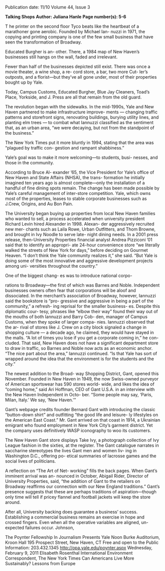 Publication date: 11/10
Volume 44, Issue 3

**Talking Shops**
**Author: Juliana Hanle**
**Page number(s): 5-6**

T
he printer on the 
second 
floor 
Tyco beats like the 
heartbeat of a marathoner gone 
aerobic. Founded by Michael Ian-
nuzzi in 1971, the copying and 
printing company is one of the 
few small business that have seen 
the transformation of Broadway. 

Educated Burgher is an-
other. There, a 1984 map of New 
Haven’s businesses still hangs on 
the wall, faded and irrelevant. 

Fewer than half of the businesses 
depicted still exist. There was once 
a movie theater, a wine shop, a re-
cord store, a bar, two more Cut-
ler’s outposts, and a florist—but 
they’ve all gone under, most of 
their properties bought up by Yale. 

Today, Campus Customs, Educated 
Burgher, Blue Jay Cleaners, Toad’s 
Place, Yorkside, and J. Press are 
all that remain from the old guard. 

The revolution began with 
the sidewalks. In the mid-1990s, 
Yale and New Haven partnered 
to make infrastructure improve-
ments — changing traffic patterns 
and storefront signs, renovating 
buildings, burying utility lines, and 
planting elm trees — to combat 
what Iannuzzi classified as the 
sentiment that, as an urban area, 
“we were decaying, but not from 
the standpoint of the business.” 

The New York Times put it more 
bluntly in 1994, stating that the 
area was “plagued by traffic con-
gestion and rampant shabbiness.” 

Yale’s goal was to make it more 
welcoming—to students, busi-
nesses, and those in the community. 

According to Bruce Al-
exander ’65, the Vice President for 
Yale’s office of New Haven and 
State Affairs (NHSA), the trans-
formation he initially imagined ten 
years ago is almost complete—only 
the installation of a handful of fine 
dining spots remain. The change 
has been made possible by Yale’s 
careful management of inter-store 
competition. Yale, which owns 
most of the properties, leases to 
stable corporate businesses such as 
J.Crew, Origins, and Au Bon Pain. 

The University began 
buying up properties from local 
New Haven families who wanted 
to sell, a process accelerated when 
university president Richard Levin 
hired Alexander in 1998. Alexan-
der aggressively recruited new mer-
chants such as Laila Rowe, Urban 
Outfitters, and Thom Browne, and 
brought in Ivy Noodle to serve late-
night dining needs. In a 2001 press 
release, then-University Properties 
financial analyst Andrea Pizziconi 
’01 said that to identify an appropri-
ate 24-hour convenience store “we 
literally walked the streets of New 
York for days,” before deciding on 
Gourmet Heaven. “I don’t think 
the Yale community realizes it,” she 
said. “But Yale is doing some of 
the most innovative and aggressive 
development projects among uni-
versities throughout the country.” 

One of the biggest chang-
es was to introduce national corpo-


rations to Broadway—the first of 
which was Barnes and Noble. Independent businesses owners often 
fear that corporations will be aloof 
and dissociated. In the merchant’s 
association of Broadway, however, 
Iannuzzi said the bookstore is “pro-
gressive and aggressive in being a 
part of the community,” a refresh-
ing reprisal for the smaller business-
es. Despite this diplomatic cour-
tesy, phrases like “elbow their way” 
found their way out of the mouths 
of both Iannuzzi and Barry Cob-
den, manager of Campus Customs, 
when they spoke of larger compa-
nies. Iannuzzi observed that the ar-
rival of stores like J. Crew on a city 
block signaled a change in shopping 
culture — a decade ago, he claimed, 
they would have stayed in the malls. 
“A lot of times you lose if you get 
a corporate coming in,” he con-
cluded. That said, New Haven does 
not have a significant department 
store to draw in traffic, so Barnes 
and Noble now acts as an economic 
anchor. “The nice part about the 
area,” Iannuzzi continued. “Is that 
Yale has sort of wrapped around 
the idea that the environment 
is for the students and the city.” 

The newest addition to the Broad-
way Shopping District, Gant, 
opened this November. Founded 
in New Haven in 1949, the now 
Swiss-owned purveyor of American 
sportswear has 590 stores world-
wide, and likes the idea of “coming 
home,” said Ari Hoffman, CEO of 
Gant U.S.A. in an interview with the 
New Haven Independent in Octo-
ber. “Some people may say, ‘Paris, 
Milan, Italy.’ We say, ‘New Haven.’” 

Gant’s webpage credits founder 
Bernard Gant with introducing the 
classic “button-down shirt” and 
outfitting “the good life and leisure-
ly lifestyles on the American East 
Coast.” Mr. Gant arrived on that 
coast in 1914, a Ukrainian emigrant 
who found employment in New 
York City’s garment district. Yet the 
company uses definitively WASP 
iconography to woo its customers. 

The New Haven Gant store displays 
Take Ivy, a photograph collection 
of Ivy League fashion in the sixties, 
at the register. The Gant catalogue 
narrates in saccharine stereotypes 
the lives Gant men and women liv-
ing in Washington D.C., offering po-
etical summaries of lacrosse games 
and the social lives of politicians. 

A reflection on “The Art of Net-
working” fills the back pages. When 
Gant’s imminent arrival was an-
nounced in October, Abigail Rider, 
Director of University Properties, 
said, “the addition of Gant to the 
retailers on Broadway reaffirms our 
connection with our New England 
traditions.” Gant’s presence suggests 
that these are perhaps traditions of 
aspiration—though only time will 
tell if pricey flannel and football 
jackets will keep the store around. 

After all, University backing does 
guarantee a business’ success. Establishing a commercial business 
remains an exercise in hope and 
crossed fingers. Even when all the 
operative variables are aligned, un-
expected failures occur. Johnson, 


The Poynter Fellowship 
In Journalism Presents 
Yale
Noon 
Burke Auditorium, Kroon Hall
195 Prospect Street, New Haven, CT
Free and open to the Public
Information: 203.432.1345
http://opa.yale.edu/poynter.aspx
Wednesday, 
February 9, 2011
Elisabeth
Rosenthal
International Environment 
Correspondent,
The New York Times
Can Americans 
Live More Sustainably? 
Lessons from Europe